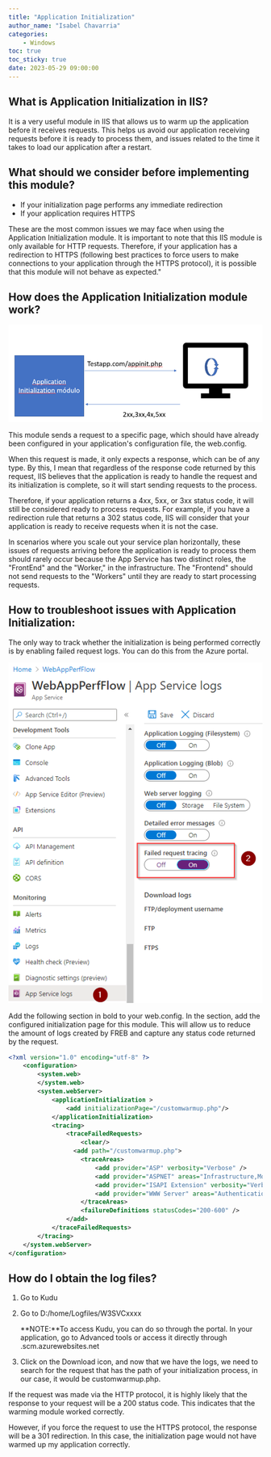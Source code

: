 ```yaml
---
title: "Application Initialization"
author_name: "Isabel Chavarria"
categories:
    - Windows
toc: true
toc_sticky: true
date: 2023-05-29 09:00:00
---
```


## What is Application Initialization in IIS?
It is a very useful module in IIS that allows us to warm up the application before it receives requests. This helps us avoid our application receiving requests before it is ready to process them, and issues related to the time it takes to load our application after a restart.

[](https://docs.microsoft.com/es-mx/iis/get-started/whats-new-in-iis-8/iis-80-application-initialization)

## What should we consider before implementing this module?

- If your initialization page performs any immediate redirection
- If your application requires HTTPS

These are the most common issues we may face when using the Application Initialization module.
It is important to note that this IIS module is only available for HTTP requests. Therefore, if your application has a redirection to HTTPS (following best practices to force users to make connections to your application through the HTTPS protocol), it is possible that this module will not behave as expected."

## How does the Application Initialization module work? 

![flow](/media/2023/appinit/01.png)


This module sends a request to a specific page, which should have already been configured in your application's configuration file, the web.config.

When this request is made, it only expects a response, which can be of any type. By this, I mean that regardless of the response code returned by this request, IIS believes that the application is ready to handle the request and its initialization is complete, so it will start sending requests to the process.

Therefore, if your application returns a 4xx, 5xx, or 3xx status code, it will still be considered ready to process requests. For example, if you have a redirection rule that returns a 302 status code, IIS will consider that your application is ready to receive requests when it is not the case.

In scenarios where you scale out your service plan horizontally, these issues of requests arriving before the application is ready to process them should rarely occur because the App Service has two distinct roles, the "FrontEnd" and the "Worker," in the infrastructure. The "Frontend" should not send requests to the "Workers" until they are ready to start processing requests.


## How to troubleshoot issues with Application Initialization:

The only way to track whether the initialization is being performed correctly is by enabling failed request logs. You can do this from the Azure portal.

![flow](/media/2023/appinit/02.png)

Add the following section in bold to your web.config. In the <Add Path> section, add the configured initialization page for this module. This will allow us to reduce the amount of logs created by FREB and capture any status code returned by the request.


```xml
<?xml version="1.0" encoding="utf-8" ?>
    <configuration>
        <system.web>
        </system.web>
        <system.webServer>
            <applicationInitialization >
                <add initializationPage="/customwarmup.php"/>
            </applicationInitialization>
            <tracing>
                <traceFailedRequests>
                    <clear/>
                  <add path="/customwarmup.php">
                    <traceAreas>
                        <add provider="ASP" verbosity="Verbose" />
                        <add provider="ASPNET" areas="Infrastructure,Module,Page,AppServices" verbosity="Verbose" />
                        <add provider="ISAPI Extension" verbosity="Verbose" />
                        <add provider="WWW Server" areas="Authentication,Security,Filter,StaticFile,CGI,Compression,Cache,RequestNotifications,Module,Rewrite,iisnode" verbosity="Verbose" />
                    </traceAreas>
                    <failureDefinitions statusCodes="200-600" />
                </add>
            </traceFailedRequests>
        </tracing>
    </system.webServer>
</configuration>

```


## How do I obtain the log files?

1. Go to Kudu 
2. Go to D:/home/Logfiles/W3SVCxxxx

     **NOTE:**To access Kudu, you can do so through the portal. In your application, go to Advanced tools or access it directly through <yourapplicationname>.scm.azurewebsites.net 

3. Click on the Download icon, and now that we have the logs, we need to search for the request that has the path of your initialization process, in our case, it would be customwarmup.php.

If the request was made via the HTTP protocol, it is highly likely that the response to your request will be a 200 status code. This indicates that the warming module worked correctly.

However, if you force the request to use the HTTPS protocol, the response will be a 301 redirection. In this case, the initialization page would not have warmed up my application correctly.
